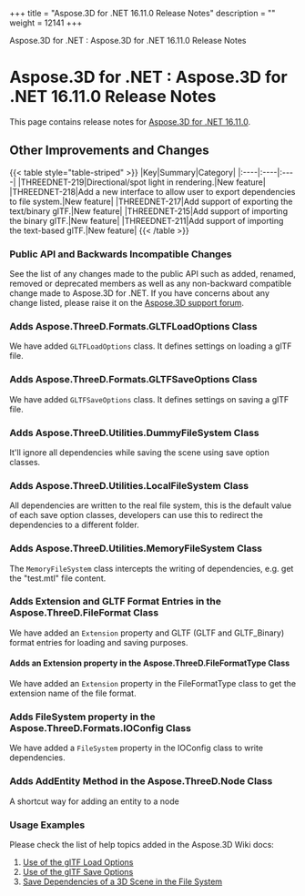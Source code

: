 +++
title = "Aspose.3D for .NET 16.11.0 Release Notes" 
description = "" 
weight = 12141 
+++

Aspose.3D for .NET : Aspose.3D for .NET 16.11.0 Release Notes  

# Aspose.3D for .NET : Aspose.3D for .NET 16.11.0 Release Notes


This page contains release notes for [Aspose.3D for .NET 16.11.0](https://www.nuget.org/packages/Aspose.3D/16.11.0).

## Other Improvements and Changes

{{< table style="table-striped" >}}
|Key|Summary|Category|
|:----|:----|:----|
|THREEDNET-219|Directional/spot light in rendering.|New feature|
|THREEDNET-218|Add a new interface to allow user to export dependencies to file system.|New feature|
|THREEDNET-217|Add support of exporting the text/binary glTF.|New feature|
|THREEDNET-215|Add support of importing the binary glTF.|New feature|
|THREEDNET-211|Add support of importing the text-based glTF.|New feature|
{{< /table >}}

### Public API and Backwards Incompatible Changes

See the list of any changes made to the public API such as added, renamed, removed or deprecated members as well as any non-backward compatible change made to Aspose.3D for .NET. If you have concerns about any change listed, please raise it on the [Aspose.3D support forum](http://www.aspose.com/community/forums/aspose.3d-product-family/535/showforum.aspx).

### Adds Aspose.ThreeD.Formats.GLTFLoadOptions Class

We have added `GLTFLoadOptions` class. It defines settings on loading a glTF file.

### Adds Aspose.ThreeD.Formats.GLTFSaveOptions Class

We have added `GLTFSaveOptions` class. It defines settings on saving a glTF file.

### Adds Aspose.ThreeD.Utilities.DummyFileSystem Class

It'll ignore all dependencies while saving the scene using save option classes.

### Adds Aspose.ThreeD.Utilities.LocalFileSystem Class

All dependencies are written to the real file system, this is the default value of each save option classes, developers can use this to redirect the dependencies to a different folder.

### Adds Aspose.ThreeD.Utilities.MemoryFileSystem Class

The `MemoryFileSystem` class intercepts the writing of dependencies, e.g. get the "test.mtl" file content.

### Adds Extension and GLTF Format Entries in the Aspose.ThreeD.FileFormat Class

We have added an `Extension` property and GLTF (GLTF and GLTF\_Binary) format entries for loading and saving purposes.

#### Adds an Extension property in the Aspose.ThreeD.FileFormatType Class

We have added an `Extension` property in the FileFormatType class to get the extension name of the file format.

### Adds FileSystem property in the Aspose.ThreeD.Formats.IOConfig Class

We have added a `FileSystem` property in the IOConfig class to write dependencies.

### Adds AddEntity Method in the Aspose.ThreeD.Node Class

A shortcut way for adding an entity to a node

### Usage Examples

Please check the list of help topics added in the Aspose.3D Wiki docs:

1.  [Use of the glTF Load Options](http://www.aspose.com/docs/display/3dnet/Specify+3D+File+Load+Options#Specify3DFileLoadOptions-UseoftheglTFLoadOptions)
2.  [Use of the glTF Save Options](http://www.aspose.com/docs/display/3dnet/Specify+3D+File+Save+Options#Specify3DFileSaveOptions-UseoftheglTFSaveOptions)
3.  [Save Dependencies of a 3D Scene in the File System](http://www.aspose.com/docs/display/3dnet/Specify+3D+File+Save+Options#Specify3DFileSaveOptions-SaveDependenciesofa3DSceneintheRealFileSystem)

